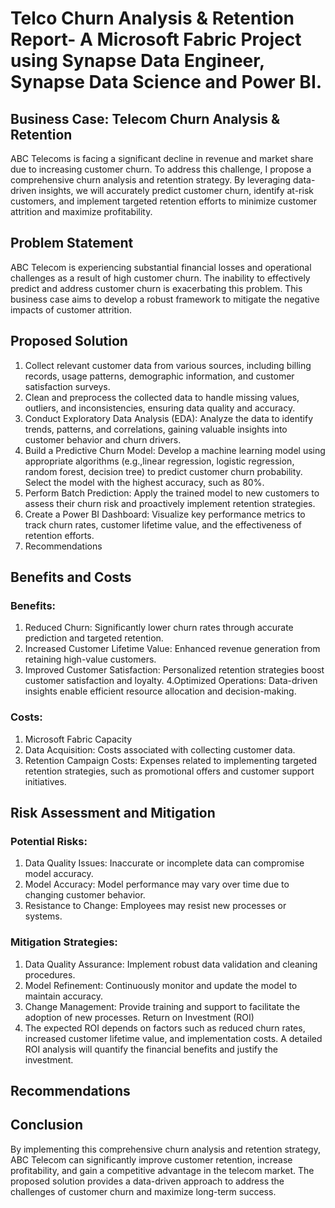 # Telco Churn Analysis & Retention Report- A Microsoft Fabric Project using Synapse Data Engineer, Synapse Data Science and Power BI.

## Business Case: Telecom Churn Analysis & Retention
ABC Telecoms is facing a significant decline in revenue and market share due to increasing customer churn. To address this challenge, I propose a comprehensive churn analysis and retention strategy. By leveraging data-driven insights, we will accurately predict customer churn, identify at-risk customers, and implement targeted retention efforts to minimize customer attrition and maximize profitability.

## Problem Statement
ABC Telecom is experiencing substantial financial losses and operational challenges as a result of high customer churn. The inability to effectively predict and address customer churn is exacerbating this problem. This business case aims to develop a robust framework to mitigate the negative impacts of customer attrition.

## Proposed Solution
1. Collect relevant customer data from various sources, including billing records, usage patterns, demographic information, and customer satisfaction surveys.
2. Clean and preprocess the collected data to handle missing values, outliers, and inconsistencies, ensuring data quality and accuracy.
3. Conduct Exploratory Data Analysis (EDA): Analyze the data to identify trends, patterns, and correlations, gaining valuable insights into customer behavior and churn drivers.
4. Build a Predictive Churn Model: Develop a machine learning model using appropriate algorithms (e.g.,linear regression, logistic regression, random forest, decision tree) to predict customer churn probability. Select the model with the highest accuracy, such as 80%.
5. Perform Batch Prediction: Apply the trained model to new customers to assess their churn risk and proactively implement retention strategies.
6. Create a Power BI Dashboard: Visualize key performance metrics to track churn rates, customer lifetime value, and the effectiveness of retention efforts.
7. Recommendations

## Benefits and Costs
### Benefits:
1. Reduced Churn: Significantly lower churn rates through accurate prediction and targeted retention.
2. Increased Customer Lifetime Value: Enhanced revenue generation from retaining high-value customers.
3. Improved Customer Satisfaction: Personalized retention strategies boost customer satisfaction and loyalty.
4.Optimized Operations: Data-driven insights enable efficient resource allocation and decision-making.

### Costs:
1. Microsoft Fabric Capacity
2. Data Acquisition: Costs associated with collecting customer data.
3. Retention Campaign Costs: Expenses related to implementing targeted retention strategies, such as promotional offers and customer support initiatives.

## Risk Assessment and Mitigation
### Potential Risks:
1. Data Quality Issues: Inaccurate or incomplete data can compromise model accuracy.
2. Model Accuracy: Model performance may vary over time due to changing customer behavior.
3. Resistance to Change: Employees may resist new processes or systems.

### Mitigation Strategies:

1. Data Quality Assurance: Implement robust data validation and cleaning procedures.
2. Model Refinement: Continuously monitor and update the model to maintain accuracy.
3. Change Management: Provide training and support to facilitate the adoption of new processes.
Return on Investment (ROI)
4. The expected ROI depends on factors such as reduced churn rates, increased customer lifetime value, and implementation costs. A detailed ROI analysis will quantify the financial benefits and justify the investment.

## Recommendations

## Conclusion
By implementing this comprehensive churn analysis and retention strategy, ABC Telecom can significantly improve customer retention, increase profitability, and gain a competitive advantage in the telecom market. The proposed solution provides a data-driven approach to address the challenges of customer churn and maximize long-term success.







